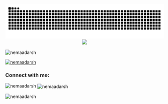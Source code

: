 
<img src="https://raw.githubusercontent.com/NemaAdarsh/NemaAdarsh/output/snake.svg" alt="Snake animation" />

<div align="center">
  <img src="https://profile-counter.glitch.me/NemaAdarsh/count.svg?"  />
</div>

<p align="left"> <img src="https://komarev.com/ghpvc/?username=nemaadarsh&label=Profile%20views&color=0e75b6&style=flat" alt="nemaadarsh" /> </p>

<p align="left"> <a href="https://github.com/ryo-ma/github-profile-trophy"><img src="https://github-profile-trophy.vercel.app/?username=nemaadarsh" alt="nemaadarsh" /></a> </p>

<h3 align="left">Connect with me:</h3>
<p align="left">
</p>

<p><img align="left" src="https://github-readme-stats.vercel.app/api/top-langs?username=nemaadarsh&show_icons=true&locale=en&layout=compact" alt="nemaadarsh" /></p>

<p>&nbsp;<img align="center" src="https://github-readme-stats.vercel.app/api?username=nemaadarsh&show_icons=true&locale=en" alt="nemaadarsh" /></p>

<p><img align="center" src="https://github-readme-streak-stats.herokuapp.com/?user=nemaadarsh&" alt="nemaadarsh" /></p>
